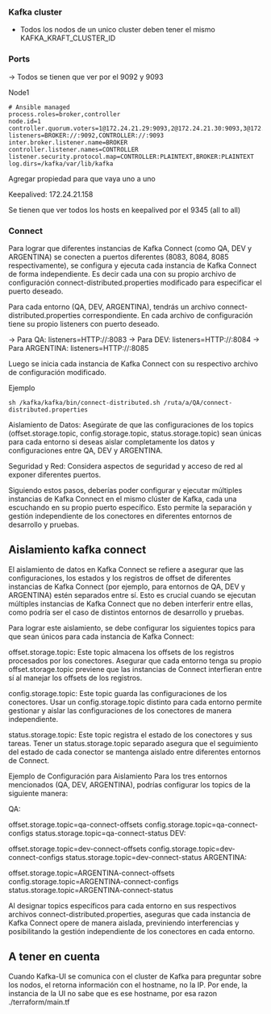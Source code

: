 ### Kafka cluster

- Todos los nodos de un unico cluster deben tener el mismo KAFKA_KRAFT_CLUSTER_ID

### Ports

-> Todos se tienen que ver por el 9092 y 9093

Node1

```properties
# Ansible managed
process.roles=broker,controller
node.id=1
controller.quorum.voters=1@172.24.21.29:9093,2@172.24.21.30:9093,3@172.24.21.31:9093
listeners=BROKER://:9092,CONTROLLER://:9093
inter.broker.listener.name=BROKER
controller.listener.names=CONTROLLER
listener.security.protocol.map=CONTROLLER:PLAINTEXT,BROKER:PLAINTEXT
log.dirs=/kafka/var/lib/kafka
```

Agregar propiedad para que vaya uno a uno

Keepalived: 172.24.21.158

Se tienen que ver todos los hosts en keepalived por el 9345 (all to all)

### Connect

Para lograr que diferentes instancias de Kafka Connect (como QA, DEV y ARGENTINA) se conecten a puertos diferentes (8083, 8084, 8085 respectivamente), se configura y ejecuta cada instancia de Kafka Connect de forma independiente. Es decir cada una con su propio archivo de configuración connect-distributed.properties modificado para especificar el puerto deseado.

Para cada entorno (QA, DEV, ARGENTINA), tendrás un archivo connect-distributed.properties correspondiente.
En cada archivo de configuración tiene su propio listeners con puerto deseado.

-> Para QA: listeners=HTTP://:8083
-> Para DEV: listeners=HTTP://:8084
-> Para ARGENTINA: listeners=HTTP://:8085

Luego se inicia cada instancia de Kafka Connect con su respectivo archivo de configuración modificado.

Ejemplo

```
sh /kafka/kafka/bin/connect-distributed.sh /ruta/a/QA/connect-distributed.properties
```

Aislamiento de Datos: Asegúrate de que las configuraciones de los topics (offset.storage.topic, config.storage.topic, status.storage.topic) sean únicas para cada entorno si deseas aislar completamente los datos y configuraciones entre QA, DEV y ARGENTINA.

Seguridad y Red: Considera aspectos de seguridad y acceso de red al exponer diferentes puertos.

Siguiendo estos pasos, deberías poder configurar y ejecutar múltiples instancias de Kafka Connect en el mismo clúster de Kafka, cada una escuchando en su propio puerto específico. Esto permite la separación y gestión independiente de los conectores en diferentes entornos de desarrollo y pruebas.

## Aislamiento kafka connect

El aislamiento de datos en Kafka Connect se refiere a asegurar que las configuraciones, los estados y los registros de offset de diferentes instancias de Kafka Connect (por ejemplo, para entornos de QA, DEV y ARGENTINA) estén separados entre sí. Esto es crucial cuando se ejecutan múltiples instancias de Kafka Connect que no deben interferir entre ellas, como podría ser el caso de distintos entornos de desarrollo y pruebas.

Para lograr este aislamiento, se debe configurar los siguientes topics para que sean únicos para cada instancia de Kafka Connect:

offset.storage.topic: Este topic almacena los offsets de los registros procesados por los conectores. Asegurar que cada entorno tenga su propio offset.storage.topic previene que las instancias de Connect interfieran entre sí al manejar los offsets de los registros.

config.storage.topic: Este topic guarda las configuraciones de los conectores. Usar un config.storage.topic distinto para cada entorno permite gestionar y aislar las configuraciones de los conectores de manera independiente.

status.storage.topic: Este topic registra el estado de los conectores y sus tareas. Tener un status.storage.topic separado asegura que el seguimiento del estado de cada conector se mantenga aislado entre diferentes entornos de Connect.

Ejemplo de Configuración para Aislamiento
Para los tres entornos mencionados (QA, DEV, ARGENTINA), podrías configurar los topics de la siguiente manera:

QA:

offset.storage.topic=qa-connect-offsets
config.storage.topic=qa-connect-configs
status.storage.topic=qa-connect-status
DEV:

offset.storage.topic=dev-connect-offsets
config.storage.topic=dev-connect-configs
status.storage.topic=dev-connect-status
ARGENTINA:

offset.storage.topic=ARGENTINA-connect-offsets
config.storage.topic=ARGENTINA-connect-configs
status.storage.topic=ARGENTINA-connect-status

Al designar topics específicos para cada entorno en sus respectivos archivos connect-distributed.properties, aseguras que cada instancia de Kafka Connect opere de manera aislada, previniendo interferencias y posibilitando la gestión independiente de los conectores en cada entorno.

## A tener en cuenta

Cuando Kafka-UI se comunica con el cluster de Kafka para preguntar sobre los nodos, el retorna información con el hostname, no la IP. Por ende, la instancia de la UI no sabe que es ese hostname, por esa razon ./terraform/main.tf